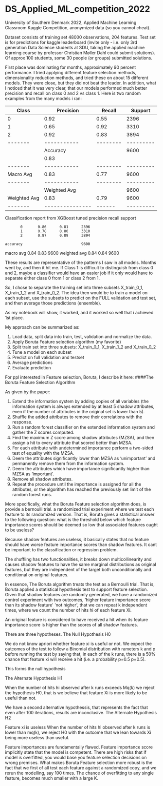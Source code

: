 # DS_Applied_ML_competition_2022
University of Southern Denmark 2022, Applied Machine Learning Classroom Kaggle Competition, anonymized data (so you cannot cheat). 

Dataset consists of training set 48000 observations, 204 features. Test set is for predictions for kaggle leaderboard (invite only - i.e. only 3rd generation Data Science students at SDU, taking the applied machine learning course by professor Christian Møller Dahl could submit solutions). Of approx 100 students, some 30 people (or groups) submitted solutions.

First place was dominating for months, approximately 90 percent performance. I tried applying different feature selection methods, dimensionality reduction methods, and tried these on about 15 different models. They were close, but they did not beat the leader. 
In addition, what I noticed that it was very clear, that our models performed much better precision and recall on class 0 and 2 vs class 1. Here is two random examples from the many models i ran: 

| Class | Precision | Recall | Support |
|-------|-----------|--------|---------|
| 0     | 0.92      | 0.55   | 2396    |
| 1     | 0.65      | 0.92   | 3310    |
| 2     | 0.92      | 0.83   | 3894    |
|-------|-----------|--------|---------|
|       | Accuracy  |        | 9600    |
|       | 0.83      |        |         |
|-------|-----------|--------|---------|
| Macro Avg      | 0.83      | 0.77   |    9600     |
|-------|-----------|--------|---------|
|       | Weighted Avg |     | 9600    |
| Weighted Avg       | 0.83          | 0.79 |      9600   |
|-------|---------------|------|---------|



Classification report from XGBoost tuned
              precision    recall    support

           0       0.86      0.81      2396
           1       0.78      0.80      3310
           2       0.87      0.89      3894

    accuracy                           9600
   macro avg       0.84      0.83      9600
weighted avg       0.84      0.84      9600

These results are representative of the patterns I saw in all models. 
Months went by, and then it hit me. If Class 1 is difficult to distinguish from class 0 and 2, maybe a classifier would have an easier job if it only would have to separate either class 0 from 1 or class 2 from 1. 

So, I chose to separate the training set into three subsets X_train_0_1, X_train_1_2 and X_train_0_2. The idea then would be to train a model on each subset, use the subsets to predict on the FULL validation and test set, and then average those predictions (ensemble). 

As my notebook will show, it worked, and it worked so well that i achieved 1st place. 

My approach can be summarized as:

1. Load data, split data into train, test, validation and normalize the data.
2. Apply Boruta Feature selection algorithm (my favorite)
3. Split train set into three subsets: X_train_0_1, X_train_1_2 and X_train_0_2
4. Tune a model on each subset
5. Predict on full validation and testset
6. Average predictions
7. Evaluate prediction


For ppl interested in Feature selection, Boruta, I describe it here:
####The Boruta Feature Selection Algorithm

As given by the paper:
1.	Extend the information system by adding copies of all variables (the information system is always extended by at least 5 shadow attributes, even if the number of attributes in the original set is lower than 5).
2.	Shuffle the added attributes to remove their correlations with the response.
3.	Run a random forest classifier on the extended information system and gather the Z scores computed.
4.	Find the maximum Z score among shadow attributes (MZSA), and then assign a hit to every attribute that scored better than MZSA.
5.	For each attribute with undetermined importance perform a two-sided test of equality with the MZSA.
6.	Deem the attributes significantly lower than MZSA as ‘unimportant’ and permanently remove them from the information system.
7.	Deem the attributes which have importance significantly higher than MZSA as ‘important’.
8.	Remove all shadow attributes.
9.	Repeat the procedure until the importance is assigned for all the attributes, or the algorithm has reached the previously set limit of the random forest runs.


More specifically, what the Boruta Feature selection algorithm does, is provide a bernoulli trial. a randomized trial experiment where we test each feature to its randomized version. That is, Boruta gives a statistical answer to the following question: what is the threshold below which feature importance scores should be deemed so low that associated features ought to be useless? 

Because shadow features are useless, it basically states that no feature should have worse feature importance scores than shadow features. It cant be important to the classification or regression problem.  

The shuffling has two functionalities, it breaks down multicollinearity and causes shadow features to have the same marginal distributions as original features, but they are independent of the target both unconditionally and conditional on original features.

In essence, The Boruta algorithm treats the test as a Bernoulli trial. That is, Boruta applied a statistical hypothesis test to support feature selection. Given that shadow features are randomly generated, we have a randomized control experiment with two outcomes, 'higher feature importance score than its shadow feature' 'not higher', that we can repeat k independent times, where we count the number of hits hi of each feature Xi.

An original feature is considered to have received a hit when its feature importance score is higher than the scores of all shadow features.

There are three hypotheses.
The Null Hypothesis H0

We do not know apriori whether feature xi is useful or not. We expect the outcomes of the test to follow a Binomial distribution with rameters k and p before running the test by saying that, in each of the k runs, there is a 50% chance that feature xi will receive a hit (i.e. a probability p=0.5 p=0.5). 

This forms the null hypothesis

The Alternate Hypothesis H1

When the number of hits hi observed after k runs exceeds Mq(k) we reject the hypothesis H0, that is we believe that feature Xi is more likely to be useful than not.

We have a second alternative hypothessis, that represents the fact that even after 100 iterations, results are inconclusive.
The Alternate Hypothesis H2

Feature xi is useless When the number of hits hi observed after k runs is lower than mq(k), we reject H0 with the outcome that we lean towards Xi being more useless than useful. 

Feature importances are fundamentally flawed. Feature importance score implicitly state that the model is competent. There are high risks that if model is overfitted, you would base you feature selection decisions on wrong premises. What makes Boruta Feature selection more robust is the fact that we first of all test each feature against a randomized copy, and we rerun the modelling, say 100 times. The chance of overfitting to any single feature, becomes much smaller with a large K. 
